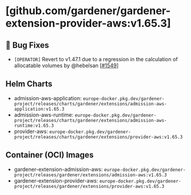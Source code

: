 # [github.com/gardener/gardener-extension-provider-aws:v1.65.3]

## 🐛 Bug Fixes
- `[OPERATOR]` Revert to v1.47.1 due to a regression in the calculation of allocatable volumes by @hebelsan [[#1549](https://github.com/gardener/gardener-extension-provider-aws/pull/1549)]

## Helm Charts
- admission-aws-application: `europe-docker.pkg.dev/gardener-project/releases/charts/gardener/extensions/admission-aws-application:v1.65.3`
- admission-aws-runtime: `europe-docker.pkg.dev/gardener-project/releases/charts/gardener/extensions/admission-aws-runtime:v1.65.3`
- provider-aws: `europe-docker.pkg.dev/gardener-project/releases/charts/gardener/extensions/provider-aws:v1.65.3`
## Container (OCI) Images
- gardener-extension-admission-aws: `europe-docker.pkg.dev/gardener-project/releases/gardener/extensions/admission-aws:v1.65.3`
- gardener-extension-provider-aws: `europe-docker.pkg.dev/gardener-project/releases/gardener/extensions/provider-aws:v1.65.3`
